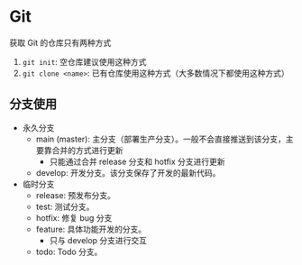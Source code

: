 # Git

获取 Git 的仓库只有两种方式

1. `git init`: 空仓库建议使用这种方式
2. `git clone <name>`: 已有仓库使用这种方式（大多数情况下都使用这种方式）

## 分支使用

- 永久分支
  - main (master): 主分支（部署生产分支）。一般不会直接推送到该分支，主要靠合并的方式进行更新
    - 只能通过合并 release 分支和 hotfix 分支进行更新
  - develop: 开发分支。该分支保存了开发的最新代码。
- 临时分支
  - release: 预发布分支。
  - test: 测试分支。
  - hotfix: 修复 bug 分支
  - feature: 具体功能开发的分支。
    - 只与 develop 分支进行交互
  - todo: Todo 分支。
